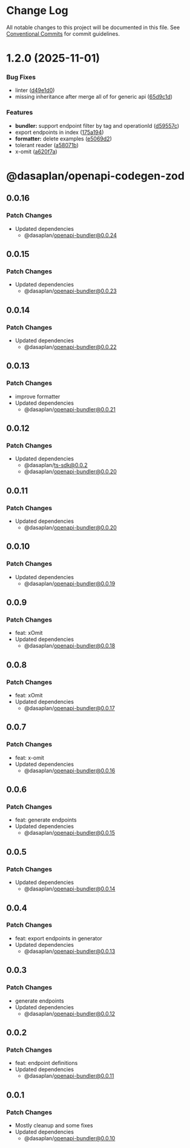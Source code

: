# Change Log

All notable changes to this project will be documented in this file.
See [Conventional Commits](https://conventionalcommits.org) for commit guidelines.

# 1.2.0 (2025-11-01)


### Bug Fixes

* linter ([d49e1d0](https://github.com/dasaplan/ts-mono/commit/d49e1d07510c78134fc734418dc913743fbdb27b))
* missing inheritance after merge all of for generic api ([65d9c1d](https://github.com/dasaplan/ts-mono/commit/65d9c1dd4c64c1d4c7674e31958a5db2745eaca4))


### Features

* **bundler:** support endpoint filter by tag and operationId ([d59557c](https://github.com/dasaplan/ts-mono/commit/d59557cd682f6961c79f26e43a67a304cd40235d))
* export endpoints in index ([175a194](https://github.com/dasaplan/ts-mono/commit/175a194f8d213893bd1dce31d4e404c4d46270d0))
* **formatter:** delete examples ([e5069d2](https://github.com/dasaplan/ts-mono/commit/e5069d23dd59accf9f6092f5caf793cda882b77b))
* tolerant reader ([a58071b](https://github.com/dasaplan/ts-mono/commit/a58071bccf8f7940d33adbfbb80bc416dfee68ca))
* x-omit ([a620f7a](https://github.com/dasaplan/ts-mono/commit/a620f7ac2c9b0c587af4a631bb9eefb9de0794dc))





# @dasaplan/openapi-codegen-zod

## 0.0.16

### Patch Changes

- Updated dependencies
  - @dasaplan/openapi-bundler@0.0.24

## 0.0.15

### Patch Changes

- Updated dependencies
  - @dasaplan/openapi-bundler@0.0.23

## 0.0.14

### Patch Changes

- Updated dependencies
  - @dasaplan/openapi-bundler@0.0.22

## 0.0.13

### Patch Changes

- improve formatter
- Updated dependencies
  - @dasaplan/openapi-bundler@0.0.21

## 0.0.12

### Patch Changes

- Updated dependencies
  - @dasaplan/ts-sdk@0.0.2
  - @dasaplan/openapi-bundler@0.0.20

## 0.0.11

### Patch Changes

- Updated dependencies
  - @dasaplan/openapi-bundler@0.0.20

## 0.0.10

### Patch Changes

- Updated dependencies
  - @dasaplan/openapi-bundler@0.0.19

## 0.0.9

### Patch Changes

- feat: xOmit
- Updated dependencies
  - @dasaplan/openapi-bundler@0.0.18

## 0.0.8

### Patch Changes

- feat: xOmit
- Updated dependencies
  - @dasaplan/openapi-bundler@0.0.17

## 0.0.7

### Patch Changes

- feat: x-omit
- Updated dependencies
  - @dasaplan/openapi-bundler@0.0.16

## 0.0.6

### Patch Changes

- feat: generate endpoints
- Updated dependencies
  - @dasaplan/openapi-bundler@0.0.15

## 0.0.5

### Patch Changes

- Updated dependencies
  - @dasaplan/openapi-bundler@0.0.14

## 0.0.4

### Patch Changes

- feat: export endpoints in generator
- Updated dependencies
  - @dasaplan/openapi-bundler@0.0.13

## 0.0.3

### Patch Changes

- generate endpoints
- Updated dependencies
  - @dasaplan/openapi-bundler@0.0.12

## 0.0.2

### Patch Changes

- feat: endpoint definitions
- Updated dependencies
  - @dasaplan/openapi-bundler@0.0.11

## 0.0.1

### Patch Changes

- Mostly cleanup and some fixes
- Updated dependencies
  - @dasaplan/openapi-bundler@0.0.10
